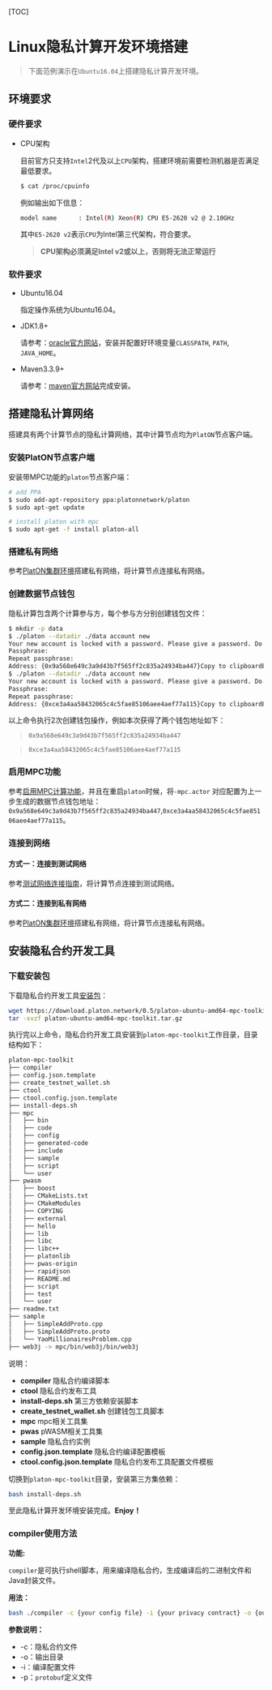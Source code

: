 [TOC]
# Linux隐私计算开发环境搭建

> 下面范例演示在`Ubuntu16.04`上搭建隐私计算开发环境。

## 环境要求

### 硬件要求

- CPU架构

  目前官方只支持`Intel`2代及以上`CPU`架构，搭建环境前需要检测机器是否满足最低要求。

  ```bash
  $ cat /proc/cpuinfo
  ```

  例如输出如下信息：

  ```bash
  model name      : Intel(R) Xeon(R) CPU E5-2620 v2 @ 2.10GHz
  ```

  其中`E5-2620 v2`表示`CPU`为Intel第三代架构，符合要求。

  > **CPU架构必须满足Intel v2或以上，否则将无法正常运行**

### 软件要求

- Ubuntu16.04

  指定操作系统为Ubuntu16.04。

- JDK1.8+

  请参考：[oracle官方网站](https://www.oracle.com/technetwork/java/javase/downloads/jdk8-downloads-2133151.html)，安装并配置好环境变量`CLASSPATH`, `PATH`, `JAVA_HOME`。

- Maven3.3.9+

  请参考：[maven官方网站](http://maven.apache.org/download.cgi)完成安装。

## 搭建隐私计算网络
搭建具有两个计算节点的隐私计算网络，其中计算节点均为`PlatON`节点客户端。

### 安装PlatON节点客户端

安装带MPC功能的`platon`节点客户端：

```bash
# add PPA
$ sudo add-apt-repository ppa:platonnetwork/platon
$ sudo apt-get update

# install platon with mpc
$ sudo apt-get -f install platon-all
```
### 搭建私有网络

参考[PlatON集群环境](/zh-cn/basics/[Chinese-Simplified]-%e7%a7%81%e6%9c%89%e7%bd%91%e7%bb%9c.md#PlatON+%e9%9b%86%e7%be%a4%e7%8e%af%e5%a2%83)搭建私有网络，将计算节点连接私有网络。

### 创建数据节点钱包

隐私计算包含两个计算参与方，每个参与方分别创建钱包文件：

```bash
$ mkdir -p data
$ ./platon --datadir ./data account new
Your new account is locked with a password. Please give a password. Do not forget this password.
Passphrase:
Repeat passphrase:
Address: {0x9a568e649c3a9d43b7f565ff2c835a24934ba447}Copy to clipboardErrorCopied
$ ./platon --datadir ./data account new
Your new account is locked with a password. Please give a password. Do not forget this password.
Passphrase:
Repeat passphrase:
Address: {0xce3a4aa58432065c4c5fae85106aee4aef77a115}Copy to clipboardErrorCopied
```

以上命令执行2次创建钱包操作，例如本次获得了两个钱包地址如下：

> `0x9a568e649c3a9d43b7f565ff2c835a24934ba447`

> `0xce3a4aa58432065c4c5fae85106aee4aef77a115`

### 启用MPC功能

参考[启用MPC计算功能](/zh-cn/basics/[Chinese-Simplified]-%e7%a7%81%e6%9c%89%e7%bd%91%e7%bb%9c.md#%e4%b8%ba%e8%8a%82%e7%82%b9%e5%90%af%e7%94%a8MPC%e5%8a%9f%e8%83%bd)，并且在重启`platon`时候，将`-mpc.actor` 对应配置为上一步生成的数据节点钱包地址：`0x9a568e649c3a9d43b7f565ff2c835a24934ba447`,`0xce3a4aa58432065c4c5fae85106aee4aef77a115`。

### 连接到网络
#### 方式一：连接到测试网络
参考[测试网络连接指南](/zh-cn/basics/[Chinese-Simplified]-连接测试网络)，将计算节点连接到测试网络。

#### 方式二：连接到私有网络
参考[PlatON集群环境](/zh-cn/basics/[Chinese-Simplified]-%e7%a7%81%e6%9c%89%e7%bd%91%e7%bb%9c.md#PlatON+%e9%9b%86%e7%be%a4%e7%8e%af%e5%a2%83)搭建私有网络，将计算节点连接私有网络。

## 安装隐私合约开发工具
### 下载安装包
下载隐私合约开发工具[安装包](https://download.platon.network/0.5/platon-ubuntu-amd64-mpc-toolkit.tar.gz)：
```bash
wget https://download.platon.network/0.5/platon-ubuntu-amd64-mpc-toolkit.tar.gz
tar -xvzf platon-ubuntu-amd64-mpc-toolkit.tar.gz
```
执行完以上命令，隐私合约开发工具安装到`platon-mpc-toolkit`工作目录，目录结构如下：

```bash
platon-mpc-toolkit
├── compiler
├── config.json.template
├── create_testnet_wallet.sh
├── ctool
├── ctool.config.json.template
├── install-deps.sh
├── mpc
│   ├── bin
│   ├── code
│   ├── config
│   ├── generated-code
│   ├── include
│   ├── sample
│   ├── script
│   └── user
├── pwasm
│   ├── boost
│   ├── CMakeLists.txt
│   ├── CMakeModules
│   ├── COPYING
│   ├── external
│   ├── hello
│   ├── lib
│   ├── libc
│   ├── libc++
│   ├── platonlib
│   ├── pwas-origin
│   ├── rapidjson
│   ├── README.md
│   ├── script
│   ├── test
│   └── user
├── readme.txt
├── sample
│   ├── SimpleAddProto.cpp
│   ├── SimpleAddProto.proto
│   └── YaoMillionairesProblem.cpp
├── web3j -> mpc/bin/web3j/bin/web3j
```
说明：
- **compiler**
隐私合约编译脚本
- **ctool**
隐私合约发布工具
- **install-deps.sh**
第三方依赖安装脚本
- **create_testnet_wallet.sh**
创建钱包工具脚本
- **mpc**
mpc相关工具集
- **pwas**
pWASM相关工具集
- **sample**
隐私合约实例
- **config.json.template**
隐私合约编译配置模板
- **ctool.config.json.template**
隐私合约发布工具配置文件模板

切换到`platon-mpc-toolkit`目录，安装第三方集依赖：
```bash
bash install-deps.sh
```
至此隐私计算开发环境安装完成。**Enjoy！**

### compiler使用方法
**功能:**

`compiler`是可执行shell脚本，用来编译隐私合约，生成编译后的二进制文件和Java封装文件。

**用法：**

```bash
bash ./compiler -c {your config file} -i {your privacy contract} -o {output directory}
```
**参数说明：**
* -c：隐私合约文件
* -o：输出目录
* -i：编译配置文件
* -p：`protobuf`定义文件

